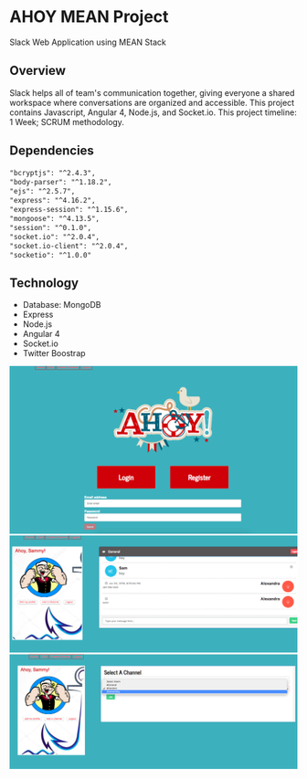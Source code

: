 # AHOY MEAN Project
Slack Web Application using MEAN Stack
## Overview
Slack helps all of team's communication together, giving everyone a shared workspace where conversations are organized and accessible. This project contains Javascript, Angular 4, Node.js, and Socket.io. This project timeline: 1 Week; SCRUM methodology.
## Dependencies
``` 
"bcryptjs": "^2.4.3",
"body-parser": "^1.18.2",
"ejs": "^2.5.7",
"express": "^4.16.2",
"express-session": "^1.15.6",
"mongoose": "^4.13.5",
"session": "^0.1.0",
"socket.io": "^2.0.4",
"socket.io-client": "^2.0.4",
"socketio": "^1.0.0"

```
## Technology
- Database: MongoDB
- Express
- Node.js
- Angular 4
- Socket.io
- Twitter Boostrap

![alt text](Ahoy_1.png)
![alt text](Ahoy_3.png)
![alt text](Ahoy_5.png)

